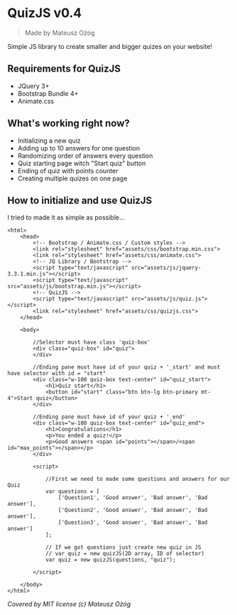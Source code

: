 # QuizJS v0.4
> Made by Mateusz Ożóg

Simple JS library to create smaller and bigger quizes on your website!

## Requirements for QuizJS
- JQuery 3+
- Bootstrap Bundle 4+
- Animate.css

## What's working right now?
- Initializing a new quiz
- Adding up to 10 answers for one question
- Randomizing order of answers every question
- Quiz starting page witch "Start quiz" button
- Ending of quiz with points counter
- Creating multiple quizes on one page

## How to initialize and use QuizJS

I tried to made it as simple as possible...

```
<html>
    <head>
        <!-- Bootstrap / Animate.css / Custom styles -->
        <link rel="stylesheet" href="assets/css/bootstrap.min.css">
        <link rel="stylesheet" href="assets/css/animate.css">
        <!-- JQ Library / Bootstrap -->
        <script type="text/javascript" src="assets/js/jquery-3.3.1.min.js"></script>
        <script type="text/javascript" src="assets/js/bootstrap.min.js"></script>
        <!-- QuizJS -->
        <script type="text/javascript" src="assets/js/quiz.js"></script>
        <link rel="stylesheet" href="assets/css/quizjs.css">
    </head>

    <body>

        //Selector must have class 'quiz-box'
        <div class="quiz-box" id="quiz">
        </div>

        //Ending pane must have id of your quiz + '_start' and must have selector with id = "start"
        <div class="w-100 quiz-box text-center" id="quiz_start">
            <h1>Quiz start</h1>
            <button id="start" class="btn btn-lg btn-primary mt-4">Start quiz</button>
        </div>

        //Ending pane must have id of your quiz + '_end'
        <div class="w-100 quiz-box text-center" id="quiz_end">
            <h1>Congratulations</h1>
            <p>You ended a quiz!</p>
            <p>Good answers <span id="points"></span>/<span id="max_points"></span></p>
        </div>

        <script>

            //First we need to made some questions and answers for our Quiz
            var questions = [
                ['Question1', 'Good answer', 'Bad answer', 'Bad answer'],
                ['Question2', 'Good answer', 'Bad answer', 'Bad answer'],
                ['Question3', 'Good answer', 'Bad answer', 'Bad answer']
            ];

            // If we got questions just create new quiz in JS
            // var quiz = new quizJS(2D array, ID of selector)
            var quiz = new quizJS(questions, "quiz");

        </script>

    </body>
</html>
```

*Covered by MIT license (c) Mateusz Ożóg*
